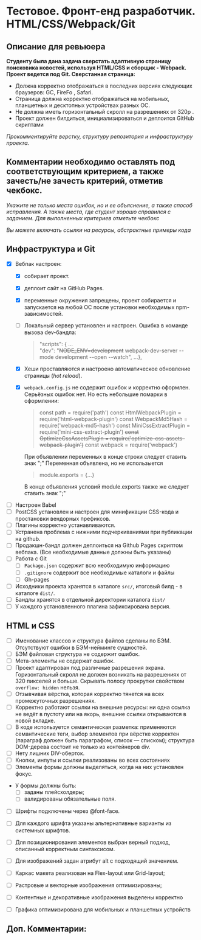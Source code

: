 # Тестовое. Фронт-енд разработчик. HTML/CSS/Webpack/Git #
## Описание для ревьюера ##

**Студенту была дана задача сверстать адаптивную страницу поисковика новостей, 
используя HTML/CSS и сборщик - Webpack. Проект ведется под Git. Сверстанная страница:**
* Должна корректно отображаться в последних версиях следующих браузеров: GC, FireFo , Safari.
* Страница должна корректно отображаться на мобильных, планшетных и десктопных устройствах разных OC.
* Не должна иметь горизонтальный скролл на разрешениях от 320p .
* Проект должен билдиться, инициализироваться и деплоится GitHub скриптами

*Прокомментируйте верстку, структуру репозитория и инфраструктуру проекта.*

## Комментарии необходимо оставлять под соответствующим критерием, а также зачесть/не зачесть критерий, отметив чекбокс. ##
*Укажите не только места ошибок, но и ее объяснение, а также способ исправления. А также места, где студент хорошо справился с заданием. 
Для выполненных критериев отметьте чекбокс*

*Вы можете включать ссылки на ресурсы, абстрактные примеры кода*

## Инфраструктура и Git
- [x] Вебпак настроен:
    - [x] собирает проект.
    - [x] деплоит сайт на GitHub Pages. 
    - [x] переменные окружения запрещены, проект собирается и запускается на любой OC после установки необходимых npm-зависимостей.
    - [ ] Локальный сервер установлен и настроен.
          Ошибка в команде вызова dev-бандла:    		  
      > "scripts": {
	  > ...       
	  > "dev": "~~NODE_ENV=development~~ webpack-dev-server --mode development --open --watch",
      > ...},    		  
    - [x] Хеши проставляются и настроено автоматическое обновление страницы (*hot reload*). 
    - [x] `webpack.config.js` не содержит ошибок и корректно оформлен.
          Серьёзных ошибок нет. Но есть небольшие помарки в оформлении:
      > const path = require('path')
      > const HtmlWebpackPlugin = require('html-webpack-plugin')
      > const WebpackMd5Hash = require('webpack-md5-hash')
      > const MiniCssExtractPlugin = require('mini-css-extract-plugin')
      > ~~const OptimizeCssAssetsPlugin = require('optimize-css-assets-webpack-plugin')~~
      > const webpack = require('webpack')
      
      При объявлении переменных в конце строки следует ставить знак ";"
      Переменная объявлена, но не использыется
      > module.exports = {...}
    
      В конце объявления условий module.exports также же следует ставить знак ";"
- [ ] Настроен Babel
- [ ] PostCSS установлен и настроен для минификации CSS-кода и простановки вендорных префиксов. 
- [ ] Плагины корректно устанавливаются.
- [ ] Устранена проблема с нижними подчеркиваниями при публикации на github.
- [ ] Продакшн-бандл должен деплоиться на Github Pages скриптом вебпака. (Все необходимые данные должны быть указаны)
- [ ] Работа с Git
  - [ ] `Package.json` содержит всю необходимую информацию
  - [ ] `.gitignore` содержит все необходимые каталоги и файлы
  - [ ] Gh-pages
- [ ] Исходники проекта хранятся в каталоге `src/`, итоговый билд - в каталоге `dist/`.
- [ ] Бандлы хранятся в отдельной директории каталога `dist/`
- [ ] У каждого установленного плагина зафиксирована версия.

## HTML и CSS
- [ ] Именование классов и структура файлов сделаны по БЭМ. Отсутствуют ошибки в БЭМ-нейминге сущностей.
- [ ] БЭМ файловая структура не содержит ошибок.
- [ ] Мета-элементы не содержат ошибок.
- [ ] Проект адаптирован под различные разрешения экрана. Горизонтальный скролл не должен возникать на разрешениях от 320 пикселей и больше. Скрывать полосу прокрутки свойством `overflow: hidden` нельзя.
- [ ] Отзывчивая вёрстка, которая корректно тянется на всех промежуточных разрешениях.
- [ ] Корректно работают ссылки на внешние ресурсы: ни одна ссылка не ведёт в пустоту или на якорь, внешние ссылки открываются в новой вкладке. 
- [ ] В коде используется семантическая разметка: применяются семантические теги, выбор элементов при вёрстке корректен (параграф должен быть параграфом, список — списком); структура DOM-дерева состоит не только из контейнеров div.
- [ ] Нету лишних DIV-оберток.
- [ ] Кнопки, инпуты и ссылки реализованы во всех состояниях 
- [ ] Элементы формы должны выделяться, когда на них установлен фокус.
- У формы должны быть:
    - [ ] заданы плейсхолдеры;
    - [ ] валидированы обязательные поля.
- [ ] Шрифты подключены через @font-face.
- [ ] Для каждого шрифта указаны альтернативные варианты из системных шрифтов.
- [ ] Для позиционирования элементов выбран верный подход, описанный корректным синтаксисом. 
- [ ] Для изображений задан атрибут alt с подходящий значением.
- [ ] Каркас макета реализован на Flex-layout или Grid-layout;
- [ ] Растровые и векторные изображения оптимизированы;
- [ ] Контентные и декоративные изображения выделены корректно
- [ ] Графика оптимизирована для мобильных и планшетных устройств


## Доп. Комментарии:
